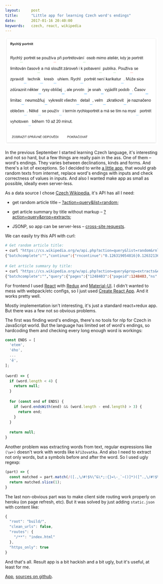 ```yaml
---
layout:     post
title:      "Little app for learning Czech word's endings"
date:       2017-01-16 20:40:00
keywords:   czech, react, wikipedia
---
```


![czgramma screenshot](/assets/czgramma.png) 

In the previous September I started learning Czech language, it's interesting
and not so hard, but a few things are really pain in the ass. One of them &ndash;
word's endings. They varies between declinations, kinds and forms. And there's a lot of exceptions.
So I decided to write [a little app](https://czgramma.herokuapp.com/), that would grab random texts
from internet, replace word's endings with inputs and check correctness of values in inputs.
And also I wanted make app as small as possible, ideally even server-less.

As a data source I chose [Czech Wikipedia](https://cs.wikipedia.org/), it's API
has all I need:

* get random article title &ndash; [?action=query&list=random](https://www.mediawiki.org/wiki/API:Random);

* get article summary by title without markup &ndash; [?action=query&prop=extracts](https://www.mediawiki.org/w/api.php?action=help&modules=query%2Bextracts);

* JSONP, so app can be server-less &ndash; [cross-site requests](https://www.mediawiki.org/wiki/API:Cross-site_requests).

We can easily try this API with curl:

~~~bash
# Get random article title:
➜ curl "https://cs.wikipedia.org/w/api.php?action=query&list=random&rnlimit=1&rnnamespace=0&format=json"
{"batchcomplete":"","continue":{"rncontinue":"0.126319054816|0.12632136624|1223411|0","continue":"-||"},"query":{"random":[{"id":1248403,"ns":0,"title":"Weinmannia"}]}}%

# Get article summary by title:
➜ curl "https://cs.wikipedia.org/w/api.php?action=query&prop=extracts&exintro=&explaintext=&titles=Weinmannia&format=json"
{"batchcomplete":"","query":{"pages":{"1248403":{"pageid":1248403,"ns":0,"title":"Weinmannia","extract":"Weinmannia je rod rostlin z \u010deledi kunoniovit\u00e9 (Cunoniaceae). Jsou to d\u0159eviny se zpe\u0159en\u00fdmi nebo jednoduch\u00fdmi vst\u0159\u00edcn\u00fdmi listy a drobn\u00fdmi kv\u011bty v klasovit\u00fdch nebo hroznovit\u00fdch kv\u011btenstv\u00edch. Rod zahrnuje asi 150 druh\u016f. Je roz\u0161\u00ed\u0159en zejm\u00e9na na ji\u017en\u00ed polokouli v m\u00edrn\u00e9m p\u00e1su a v tropick\u00fdch hor\u00e1ch. Vyskytuje se v Latinsk\u00e9 Americe, jihov\u00fdchodn\u00ed Asii, Tichomo\u0159\u00ed, Madagaskaru a Nov\u00e9m Z\u00e9landu.\nRostliny byly v minulosti t\u011b\u017eeny zejm\u00e9na jako zdroj t\u0159\u00edslovin a d\u0159eva k v\u00fdrob\u011b d\u0159ev\u011bn\u00e9ho uhl\u00ed. Maj\u00ed tak\u00e9 v\u00fdznam v domorod\u00e9 medic\u00edn\u011b."}}}}%
~~~

For frontend I used [React](https://facebook.github.io/react/) with [Redux](https://github.com/reactjs/redux)
and [Material-UI](http://www.material-ui.com/).
I didn't wanted to mess with webpack/etc configs, so I just used [Create React App](https://github.com/facebookincubator/create-react-app).
And it works pretty well.

Mostly implementation isn't interesting, it's just a standard react+redux app. But there was a
few not so obvious problems.

The first was finding word's endings, there's no tools for nlp for Czech in JavaScript world.
But the language has limited set of word's endings, so hardcoding them and checking every
long enough word is workings:

~~~javascript
const ENDS = [
  'etem',
  'ého',
  ...
  'ě',
];

(word) => {
  if (word.length < 4) {
    return null;
  }

  for (const end of ENDS) {
    if (word.endsWith(end) && (word.length - end.length) > 3) {
      return end;
    }
  }

  return null;
}
~~~

Another problem was extracting words from text, regular expressions like `(\w+)` doesn't work
with words like `křižovatka`. And also I need to extract not only words, but a
symbols before and after the word. So I used ugly regexp:

~~~javascript
(part) => {
  const matched = part.match(/([.,\/#!$%\^&\*;:{}=\-_`~()]*)([^.,\/#!$%\^&\*;:{}=\-_`~()]*)([.,\/#!$%\^&\*;:{}=\-_`~()]*)/);
  return matched.slice(1);
}
~~~

The last non-obvious part was to make client side routing work properly on heroku (on page refresh, etc).
But it was solved by just adding `static.json` with content like:

~~~javascript
{
  "root": "build/",
  "clean_urls": false,
  "routes": {
    "/**": "index.html"
  },
  "https_only": true
}
~~~

And that's all. Result app is a bit hackish and a bit ugly, but it's useful, at least for me.

[App](https://czgramma.herokuapp.com/), [sources on github](https://github.com/nvbn/czgramma/).
